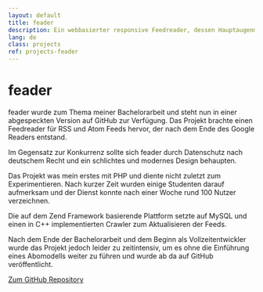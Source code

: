 ```yaml
---
layout: default
title: feader
description: Ein webbasierter responsive Feedreader, dessen Hauptaugenmerk auf Datenschutz und Benutzerfreundlichkeit liegt.
lang: de
class: projects
ref: projects-feader
---
```

# feader

feader wurde zum Thema meiner Bachelorarbeit und steht nun in einer abgespeckten
Version auf GitHub zur Verfügung. Das Projekt brachte einen Feedreader für RSS und
Atom Feeds hervor, der nach dem Ende des Google Readers entstand.

Im Gegensatz zur Konkurrenz sollte sich feader durch Datenschutz nach deutschem
Recht und ein schlichtes und modernes Design behaupten.

Das Projekt was mein erstes mit PHP und diente nicht zuletzt zum Experimentieren.
Nach kurzer Zeit wurden einige Studenten darauf aufmerksam und der Dienst konnte
nach einer Woche rund 100 Nutzer verzeichnen.

Die auf dem Zend Framework basierende Plattform setzte auf MySQL und einen in
C++ implementierten Crawler zum Aktualisieren der Feeds.

Nach dem Ende der Bachelorarbeit und dem Beginn als Vollzeitentwickler wurde das
Projekt jedoch leider zu zeitintensiv, um es ohne die Einführung eines Abomodells
weiter zu führen und wurde ab da auf GitHub veröffentlicht.

<a href="https://github.com/schaechinger/feader">Zum GitHub Repository</a>
